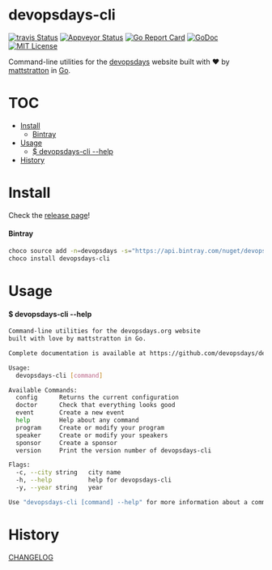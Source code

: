 
# devopsdays-cli

[![travis Status](https://travis-ci.org/devopsdays/devopsdays-cli.svg?branch=master)](https://travis-ci.org/devopsdays/devopsdays-cli) [![Appveyor Status](https://ci.appveyor.com/api/projects/status/github/devopsdays/devopsdays-cli?branch=master&svg=true)](https://ci.appveyor.com/project/devopsdays/devopsdays-cli) [![Go Report Card](https://goreportcard.com/badge/github.com/devopsdays/devopsdays-cli)](https://goreportcard.com/report/github.com/devopsdays/devopsdays-cli) [![GoDoc](https://godoc.org/github.com/devopsdays/devopsdays-cli?status.svg)](http://godoc.org/github.com/devopsdays/devopsdays-cli) [![MIT License](http://img.shields.io/badge/License-MIT-yellow.svg)](LICENSE)

Command-line utilities for the [devopsdays](https://www.devopsdays.org) website built with :heart: by [mattstratton](https://github.com/mattstratton) in [Go](https://golang.org/).


# TOC
- [Install](#install)
  - [Bintray](#bintray)
- [Usage](#usage)
  - [$ devopsdays-cli --help](#-devopsdays-cli---help)
- [History](#history)

# Install

Check the [release page](https://github.com/devopsdays/devopsdays-cli/releases)!

#### Bintray
```sh
choco source add -n=devopsdays -s="https://api.bintray.com/nuget/devopsdays/choco"
choco install devopsdays-cli
```

# Usage

#### $ devopsdays-cli --help
```sh
Command-line utilities for the devopsdays.org website
built with love by mattstratton in Go.

Complete documentation is available at https://github.com/devopsdays/devopsdays-cli

Usage:
  devopsdays-cli [command]

Available Commands:
  config      Returns the current configuration
  doctor      Check that everything looks good
  event       Create a new event
  help        Help about any command
  program     Create or modify your program
  speaker     Create or modify your speakers
  sponsor     Create a sponsor
  version     Print the version number of devopsdays-cli

Flags:
  -c, --city string   city name
  -h, --help          help for devopsdays-cli
  -y, --year string   year

Use "devopsdays-cli [command] --help" for more information about a command.
```



# History

[CHANGELOG](CHANGELOG.md)
